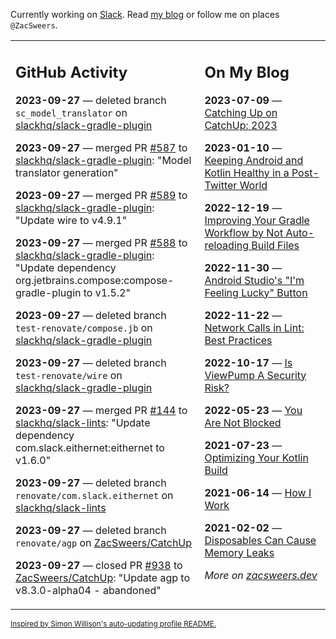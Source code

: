 Currently working on [Slack](https://slack.com/). Read [my blog](https://zacsweers.dev/) or follow me on places `@ZacSweers`.

<table><tr><td valign="top" width="60%">

## GitHub Activity
<!-- githubActivity starts -->
**2023-09-27** — deleted branch `sc_model_translator` on [slackhq/slack-gradle-plugin](https://github.com/slackhq/slack-gradle-plugin)

**2023-09-27** — merged PR [#587](https://github.com/slackhq/slack-gradle-plugin/pull/587) to [slackhq/slack-gradle-plugin](https://github.com/slackhq/slack-gradle-plugin): "Model translator generation"

**2023-09-27** — merged PR [#589](https://github.com/slackhq/slack-gradle-plugin/pull/589) to [slackhq/slack-gradle-plugin](https://github.com/slackhq/slack-gradle-plugin): "Update wire to v4.9.1"

**2023-09-27** — merged PR [#588](https://github.com/slackhq/slack-gradle-plugin/pull/588) to [slackhq/slack-gradle-plugin](https://github.com/slackhq/slack-gradle-plugin): "Update dependency org.jetbrains.compose:compose-gradle-plugin to v1.5.2"

**2023-09-27** — deleted branch `test-renovate/compose.jb` on [slackhq/slack-gradle-plugin](https://github.com/slackhq/slack-gradle-plugin)

**2023-09-27** — deleted branch `test-renovate/wire` on [slackhq/slack-gradle-plugin](https://github.com/slackhq/slack-gradle-plugin)

**2023-09-27** — merged PR [#144](https://github.com/slackhq/slack-lints/pull/144) to [slackhq/slack-lints](https://github.com/slackhq/slack-lints): "Update dependency com.slack.eithernet:eithernet to v1.6.0"

**2023-09-27** — deleted branch `renovate/com.slack.eithernet` on [slackhq/slack-lints](https://github.com/slackhq/slack-lints)

**2023-09-27** — deleted branch `renovate/agp` on [ZacSweers/CatchUp](https://github.com/ZacSweers/CatchUp)

**2023-09-27** — closed PR [#938](https://github.com/ZacSweers/CatchUp/pull/938) to [ZacSweers/CatchUp](https://github.com/ZacSweers/CatchUp): "Update agp to v8.3.0-alpha04 - abandoned"
<!-- githubActivity ends -->
</td><td valign="top" width="40%">

## On My Blog
<!-- blog starts -->
**2023-07-09** — [Catching Up on CatchUp: 2023](https://www.zacsweers.dev/catching-up-on-catchup-2023/)

**2023-01-10** — [Keeping Android and Kotlin Healthy in a Post-Twitter World](https://www.zacsweers.dev/keeping-android-healthy/)

**2022-12-19** — [Improving Your Gradle Workflow by Not Auto-reloading Build Files](https://www.zacsweers.dev/improving-your-workflow-by-not-auto-reloading-build-files/)

**2022-11-30** — [Android Studio's "I'm Feeling Lucky" Button](https://www.zacsweers.dev/android-studios-im-feeling-lucky-button/)

**2022-11-22** — [Network Calls in Lint: Best Practices](https://www.zacsweers.dev/network-calls-in-lint-best-practices/)

**2022-10-17** — [Is ViewPump A Security Risk?](https://www.zacsweers.dev/is-viewpump-a-security-risk/)

**2022-05-23** — [You Are Not Blocked](https://www.zacsweers.dev/you-are-not-blocked/)

**2021-07-23** — [Optimizing Your Kotlin Build](https://www.zacsweers.dev/optimizing-your-kotlin-build/)

**2021-06-14** — [How I Work](https://www.zacsweers.dev/how-i-work/)

**2021-02-02** — [Disposables Can Cause Memory Leaks](https://www.zacsweers.dev/disposables-can-cause-memory-leaks/)
<!-- blog ends -->
_More on [zacsweers.dev](https://zacsweers.dev/)_
</td></tr></table>

<sub><a href="https://simonwillison.net/2020/Jul/10/self-updating-profile-readme/">Inspired by Simon Willison's auto-updating profile README.</a></sub>